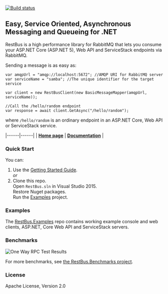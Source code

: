 [![Build status](https://ci.appveyor.com/api/projects/status/be40ai1lfg1wucxw/branch/master?svg=true)](https://ci.appveyor.com/project/tenor/restbus/branch/master)
## Easy, Service Oriented, Asynchronous Messaging and Queueing for .NET ##

RestBus is a high performance library for RabbitMQ that lets you consume your ASP.NET Core (ASP.NET 5), Web API and ServiceStack endpoints via RabbitMQ.

Sending a message is as easy as:

```
var amqpUrl = "amqp://localhost:5672"; //AMQP URI for RabbitMQ server
var serviceName = "samba"; //The unique identifier for the target service

var client = new RestBusClient(new BasicMessageMapper(amqpUrl, serviceName));

//Call the /hello/random endpoint
var response = await client.GetAsync("/hello/random");
```

where `/hello/random` is an ordinary endpoint in an ASP.NET Core, Web API or ServiceStack service.

|------|------|
| **[Home page](https://restbus.org)** | **[Documentation](https://github.com/tenor/RestBus/wiki)** |

### Quick Start

You can:

1. Use the [Getting Started Guide](https://github.com/tenor/RestBus/wiki/Getting-Started).  
*or*
2. Clone this repo.   
Open `RestBus.sln` in Visual Studio 2015.  
Restore Nuget packages.  
Run the [Examples](https://github.com/tenor/RestBus/tree/master/src/Examples) project.

### Examples

The <a href="https://github.com/tenor/RestBus.Examples" target="_blank">RestBus.Examples</a> repo contains working example console and web clients, ASP.NET, Core Web API and ServiceStack servers.

### Benchmarks

![One Way RPC Test Results](https://raw.githubusercontent.com/tenor/RestBus.Benchmarks/master/images/RabbitMQ/rpc_throughput_20_threads.png)

For more benchmarks, see <a href="https://github.com/tenor/RestBus.Benchmarks" target="_blank">the RestBus.Benchmarks project</a>.

### License

Apache License, Version 2.0
